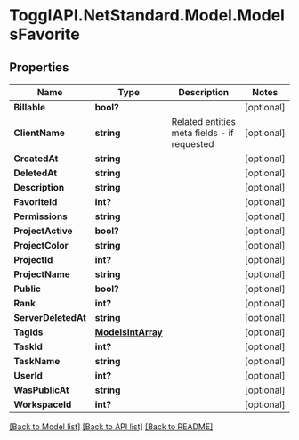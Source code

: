 # TogglAPI.NetStandard.Model.ModelsFavorite
## Properties

Name | Type | Description | Notes
------------ | ------------- | ------------- | -------------
**Billable** | **bool?** |  | [optional] 
**ClientName** | **string** | Related entities meta fields - if requested | [optional] 
**CreatedAt** | **string** |  | [optional] 
**DeletedAt** | **string** |  | [optional] 
**Description** | **string** |  | [optional] 
**FavoriteId** | **int?** |  | [optional] 
**Permissions** | **string** |  | [optional] 
**ProjectActive** | **bool?** |  | [optional] 
**ProjectColor** | **string** |  | [optional] 
**ProjectId** | **int?** |  | [optional] 
**ProjectName** | **string** |  | [optional] 
**Public** | **bool?** |  | [optional] 
**Rank** | **int?** |  | [optional] 
**ServerDeletedAt** | **string** |  | [optional] 
**TagIds** | [**ModelsIntArray**](ModelsIntArray.md) |  | [optional] 
**TaskId** | **int?** |  | [optional] 
**TaskName** | **string** |  | [optional] 
**UserId** | **int?** |  | [optional] 
**WasPublicAt** | **string** |  | [optional] 
**WorkspaceId** | **int?** |  | [optional] 

[[Back to Model list]](../README.md#documentation-for-models) [[Back to API list]](../README.md#documentation-for-api-endpoints) [[Back to README]](../README.md)


